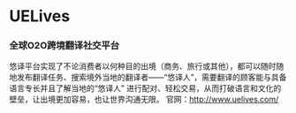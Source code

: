 # UELives
### 全球O2O跨境翻译社交平台
悠译平台实现了不论消费者以何种目的出境（商务、旅行或其他），都可以随时随地发布翻译任务、搜索境外当地的翻译者——“悠译人”，需要翻译的顾客能与具备语言专长并且了解当地的“悠译人” 进行配对、轻松交易，从而打破语言和文化的壁垒，让出境更加容易，也让世界沟通无限。
官网：http://www.uelives.com/
